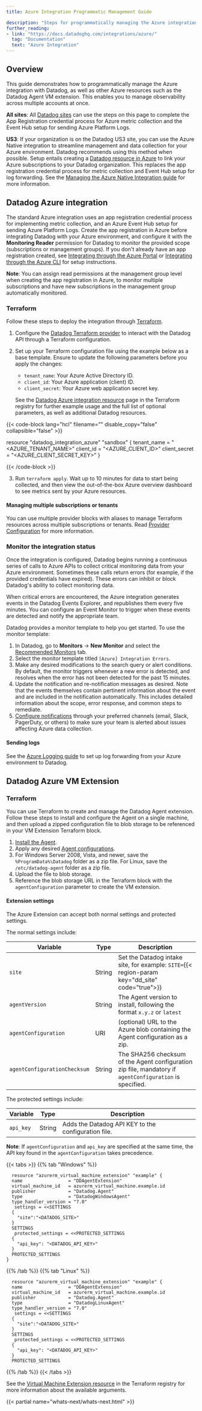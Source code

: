 ```yaml
---
title: Azure Integration Programmatic Management Guide

description: "Steps for programmatically managing the Azure integration with Datadog"
further_reading:
- link: "https://docs.datadoghq.com/integrations/azure/"
  tag: "Documentation"
  text: "Azure Integration"
---
```


## Overview

 This guide demonstrates how to programmatically manage the Azure integration with Datadog, as well as other Azure resources such as the Datadog Agent VM extension. This enables you to manage observability across multiple accounts at once.

**All sites**: All [Datadog sites][3] can use the steps on this page to complete the App Registration credential process for Azure metric collection and the Event Hub setup for sending Azure Platform Logs.

**US3**: If your organization is on the Datadog US3 site, you can use the Azure Native integration to streamline management and data collection for your Azure environment. Datadog recommends using this method when possible. Setup entails creating a [Datadog resource in Azure][14] to link your Azure subscriptions to your Datadog organization. This replaces the app registration credential process for metric collection and Event Hub setup for log forwarding. See the [Managing the Azure Native Integration guide][1] for more information.

## Datadog Azure integration

The standard Azure integration uses an app registration credential process for implementing metric collection, and an Azure Event Hub setup for sending Azure Platform Logs. Create the app registration in Azure before integrating Datadog with your Azure environment, and configure it with the **Monitoring Reader** permission for Datadog to monitor the provided scope (subscriptions or management groups). If you don't already have an app registration created, see [Integrating through the Azure Portal][6] or [Integrating through the Azure CLI][4] for setup instructions.

**Note**: You can assign read permissions at the management group level when creating the app registration in Azure, to monitor multiple subscriptions and have new subscriptions in the management group automatically monitored.

### Terraform

Follow these steps to deploy the integration through [Terraform][13].

1. Configure the [Datadog Terraform provider][15] to interact with the Datadog API through a Terraform configuration.

2. Set up your Terraform configuration file using the example below as a base template. Ensure to update the following parameters before you apply the changes:
    * `tenant_name`: Your Azure Active Directory ID.
    * `client_id`: Your Azure application (client) ID.
    * `client_secret`: Your Azure web application secret key.

   See the [Datadog Azure integration resource][17] page in the Terraform registry for further example usage and the full list of optional parameters, as well as additional Datadog resources.

{{< code-block lang="hcl" filename="" disable_copy="false" collapsible="false" >}}

resource "datadog_integration_azure" "sandbox" {
  tenant_name   = "<AZURE_TENANT_NAME>"
  client_id     = "<AZURE_CLIENT_ID>"
  client_secret = "<AZURE_CLIENT_SECRET_KEY>"
}

{{< /code-block >}}

3. Run `terraform apply`. Wait up to 10 minutes for data to start being collected, and then view the out-of-the-box Azure overview dashboard to see metrics sent by your Azure resources.

#### Managing multiple subscriptions or tenants

You can use multiple provider blocks with aliases to manage Terraform resources across multiple subscriptions or tenants. Read [Provider Configuration][9] for more information.

### Monitor the integration status

Once the integration is configured, Datadog begins running a continuous series of calls to Azure APIs to collect critical monitoring data from your Azure environment. Sometimes these calls return errors (for example, if the provided credentials have expired). These errors can inhibit or block Datadog's ability to collect monitoring data.

When critical errors are encountered, the Azure integration generates events in the Datadog Events Explorer, and republishes them every five minutes. You can configure an Event Monitor to trigger when these events are detected and notify the appropriate team.

Datadog provides a monitor template to help you get started. To use the monitor template:

1. In Datadog, go to **Monitors** -> **New Monitor** and select the [Recommended Monitors][19] tab.
2. Select the monitor template titled `[Azure] Integration Errors`.
3. Make any desired modifications to the search query or alert conditions. By default, the monitor triggers whenever a new error is detected, and resolves when the error has not been detected for the past 15 minutes.
4. Update the notification and re-notification messages as desired. Note that the events themselves contain pertinent information about the event and are included in the notification automatically. This includes detailed information about the scope, error response, and common steps to remediate.
5. [Configure notifications][20] through your preferred channels (email, Slack, PagerDuty, or others) to make sure your team is alerted about issues affecting Azure data collection.

#### Sending logs

See the [Azure Logging guide][18] to set up log forwarding from your Azure environment to Datadog.

## Datadog Azure VM Extension

### Terraform

You can use Terraform to create and manage the Datadog Agent extension. Follow these steps to install and configure the Agent on a single machine, and then upload a zipped configuration file to blob storage to be referenced in your VM Extension Terraform block.

1. [Install the Agent][11].
2. Apply any desired [Agent configurations][12].
3. For Windows Server 2008, Vista, and newer, save the `%ProgramData%\Datadog` folder as a zip file. For Linux, save the `/etc/datadog-agent` folder as a zip file.
4. Upload the file to blob storage.
5. Reference the blob storage URL in the Terraform block with the `agentConfiguration` parameter to create the VM extension.

#### Extension settings

The Azure Extension can accept both normal settings and protected settings.

The normal settings include:

| Variable | Type | Description  |
|----------|------|--------------|
| `site` | String | Set the Datadog intake site, for example: `SITE=`{{< region-param key="dd_site" code="true">}} |
| `agentVersion` | String | The Agent version to install, following the format `x.y.z` or `latest` |
| `agentConfiguration` | URI | (optional) URL to the Azure blob containing the Agent configuration as a zip. |
| `agentConfigurationChecksum` | String | The SHA256 checksum of the Agent configuration zip file, mandatory if `agentConfiguration` is specified. |

The protected settings include:

| Variable | Type | Description  |
|----------|------|--------------|
| `api_key`| String | Adds the Datadog API KEY to the configuration file. |

**Note**: If `agentConfiguration` and `api_key` are specified at the same time, the API key found in the `agentConfiguration` takes precedence.

{{< tabs >}}
{{% tab "Windows" %}}

```
  resource "azurerm_virtual_machine_extension" "example" {
  name                 = "DDAgentExtension"
  virtual_machine_id   = azurerm_virtual_machine.example.id
  publisher            = "Datadog.Agent"
  type                 = "DatadogWindowsAgent"
  type_handler_version = "7.0"
   settings = <<SETTINGS
  {
    "site":"<DATADOG_SITE>"
  }
  SETTINGS
   protected_settings = <<PROTECTED_SETTINGS
  {
    "api_key": "<DATADOG_API_KEY>"
  }
  PROTECTED_SETTINGS
}
```
{{% /tab %}}
{{% tab "Linux" %}}

```
  resource "azurerm_virtual_machine_extension" "example" {
  name                 = "DDAgentExtension"
  virtual_machine_id   = azurerm_virtual_machine.example.id
  publisher            = "Datadog.Agent"
  type                 = "DatadogLinuxAgent"
  type_handler_version = "7.0"
   settings = <<SETTINGS
  {
    "site":"<DATADOG_SITE>"
  }
  SETTINGS
   protected_settings = <<PROTECTED_SETTINGS
  {
    "api_key": "<DATADOG_API_KEY>"
  }
  PROTECTED_SETTINGS
```
{{% /tab %}}
{{< /tabs >}}

See the [Virtual Machine Extension resource][10] in the Terraform registry for more information about the available arguments.

{{< partial name="whats-next/whats-next.html" >}}


[1]: https://docs.datadoghq.com/integrations/guide/azure-portal/
[2]: https://learn.microsoft.com/en-us/cli/azure/datadog?view=azure-cli-latest
[3]: /getting_started/site/
[4]: /integrations/guide/azure-manual-setup/?tab=azurecli#integrating-through-the-azure-cli
[5]: /integrations/azure/
[6]: /integrations/guide/azure-manual-setup/?tab=azurecli#integrating-through-the-azure-portal
[9]: https://developer.hashicorp.com/terraform/language/providers/configuration
[10]: https://registry.terraform.io/providers/hashicorp/azurerm/latest/docs/resources/virtual_machine_extension
[11]: https://app.datadoghq.com/account/settings/agent/latest
[12]: /agent/guide/agent-configuration-files/?tab=agentv6v7
[13]: https://www.terraform.io
[14]: https://learn.microsoft.com/en-us/azure/partner-solutions/datadog/overview
[15]: https://registry.terraform.io/providers/DataDog/datadog/latest/docs
[17]: https://registry.terraform.io/providers/DataDog/datadog/latest/docs/resources/integration_azure
[18]: /logs/guide/azure-logging-guide
[19]: https://app.datadoghq.com/monitors/recommended
[20]: /monitors/notify/#configure-notifications-and-automations
